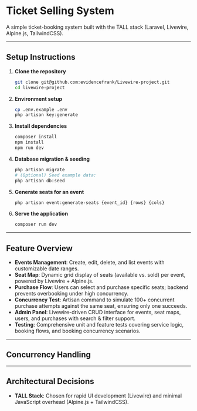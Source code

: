 # Ticket Selling System

A simple ticket-booking system built with the TALL stack (Laravel, Livewire, Alpine.js, TailwindCSS).

---

## Setup Instructions

1. **Clone the repository**

   ```bash
   git clone git@github.com:evidencefrank/Livewire-project.git
   cd livewire-project
   ```
2. **Environment setup**

   ```bash
   cp .env.example .env
   php artisan key:generate
   ```
3. **Install dependencies**

   ```bash
   composer install
   npm install
   npm run dev
   ```
4. **Database migration & seeding**

   ```bash
   php artisan migrate
   # (Optional) Seed example data:
   php artisan db:seed
   ```
5. **Generate seats for an event**
   ```bash
   php artisan event:generate-seats {event_id} {rows} {cols}
   ```
6. **Serve the application**

   ```bash
   composer run dev
   ```

---

## Feature Overview

* **Events Management**: Create, edit, delete, and list events with customizable date ranges.
* **Seat Map**: Dynamic grid display of seats (available vs. sold) per event, powered by Livewire + Alpine.js.
* **Purchase Flow**: Users can select and purchase specific seats; backend prevents overbooking under high concurrency.
* **Concurrency Test**: Artisan command to simulate 100+ concurrent purchase attempts against the same seat, ensuring only one succeeds.
* **Admin Panel**: Livewire-driven CRUD interface for events, seat maps, users, and purchases with search & filter support.
* **Testing**: Comprehensive unit and feature tests covering service logic, booking flows, and booking concurrency scenarios.

---

## Concurrency Handling

---

## Architectural Decisions

* **TALL Stack**: Chosen for rapid UI development (Livewire) and minimal JavaScript overhead (Alpine.js + TailwindCSS).
